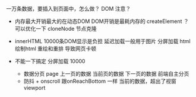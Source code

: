 一万条数据，要插入到页面中，怎么做？
DOM 注意？

- 内存最大开销最大的在动态DOM
  DOM开销是最耗内存的
  createElement
  ？ 可以优化一下
  cloneNode 节点克隆
- innerHTML
  10000条DOM显示是负担
  延迟加载一般用于图片
  分屏加载 html
  绘制html 重绘和重排 导致网页卡顿

- 不能一下搞定 分屏加载
  10000 
  - 数据分页 page 上一页的数据 当前页的数据 下一页的数据
  前端自主分页
  - 防抖 + onscroll
    跟onReachBottom 一样
    当前的数据，超出了视窗 viewport